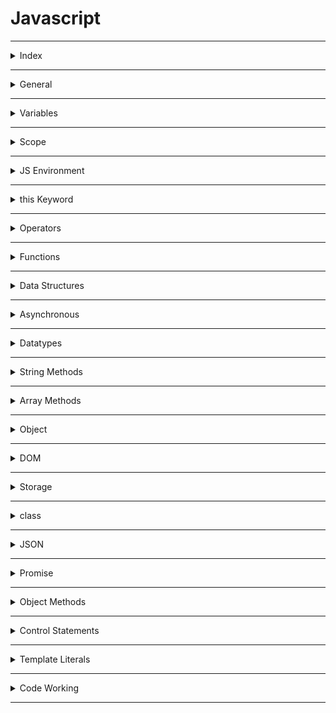# Javascript

---

<details>
<summary>Index</summary>

### Index

- General
- variables  
- Scope
- JS Environment
- this Keyword
- Functions
- Operators
- Data Structures
- Asynchronous
- Datatypes
- String Methods
- Array Methods
- Object
- DOM
- Storage
- Class
- JSON
- Promise
- Object Methods
- Control Statements
- Template Literals

</details>

---

<details>
<summary>General</summary>


### General

##### What is **Javascript**?  
__JavaScript__ is a scripting language for web pages.  
we can also use Javascript on server-side as NodeJS.

we can create Dynamic Webpages by combinning HTML & Javascript.

##### Javascript Advantages
  - Server interaction is less.
  - Immediate response to the users.

##### Is JavaScript typed dynamically?
Yes, JavaScript is a dynamically typed language.

* We can declare a variable without specifying the data type.
* We can change the data type of the variable when it is reassigned

#####  Display Javascript Output

  ```Javascript
// console
console.log("Hello World");

// textContent
let myElement = document.getElementById("myElement");
myElement.textContent = "Hello World";

// innerHTML
let myElement = document.getElementById("myElement");
myElement.innerHTML = <h1>Hello World</h1>;

// write
document.write("Hello World");

// alert
window.alert("Hello World");

//prompt
window.promt("Hello World");
  ```

##### What is an ECMA Script?
__ECMA Script__ stands for __European Computer Manufacturers Association Script__.

It specifies the core features that a scripting language should provide and how those features should be implemented.

##### Javascript version
I know ES6 version

</details>

---

<details>
<summary>Variables</summary>

### Variable

Variables are like containers. we can use these containers to store data during program execution. we can mention a name for identify a particular container. So those named Containers are called variables. we can manipulate the data in the containers by reffering that variable name.

we can store different types of data in the containers. In programming languages, we have some categories in data.

Javascript supports various data types: 
1. number 
2. string
3. boolean
4. null
5. undefined

we can assign a value to the variable with the help of assignment Operator( `=` ).

##### __Define a Variable__
we can create variables using __Variable Declaration__ keywords .
In Javascript we can define a variable in 3 ways,

##### Declaration Keywords
1. var
2. let
3. const


##### Rules of Define a Variable

##### syntax

`Definition = Initialization`  
`declarationKeyword variableName = value;`


#### var
If a variable declare using `var`, then initialization is not mandatory. This variable can be re-assigned and re-declared.  
If a variable is declared inside a function, it is function-scoped. Else, it is global-scoped.

#### let 
If a variable is declared using `let`, then initialization is not mandatory. This variable can be re-assigned.  
we can't re-declare the same variable.

#### const 
If a variable is declared using `const`, then initialization is mandatory. Once the variable is initialized with a value, then it can't be re-assigned.  
const variable maintain constant values.

##### Differences between __var__, __let__ and __const__

| Declaration Keyword | Possible                                       | Not-Possible                  |
| ------------------- | ---------------------------------------------- | ----------------------------- |
| __var__                 | Initialization , Re-Assignment, Re-Declaration |                               |
| __let__                 | Initialization , Re-Assignment                 | Re-Declaration                |
| __const__               | Initialization                                 | Re-Assignment, Re-Declaration |


##### Types of Variables
1. Local Variable
2. Global Variable


##### Local Variable
If a variable is created inside a block, that type of variable is called Local Variable.  

* __Example__ :  
If a variable is declared inside a function, When a function is called, its local variables are created, and when the function finishes it's executing, automatically those local variables are destroyed.  

Local variables are useful for temporary data storage within Block that should not interfere with other parts of the program. The Local Variable memory is created in the the Local Scope.
we can access these Local Variables only within that particular block of code.

##### Global Variable
If a variable is created outside of a block is called Global variable.

These Global Variables available upto end of the program execution.

These Global Variables can be accessed at any part of the code including Functions also.  

If the value of the global variable is modified inside a function or conditional statement then the changes are reflected in the rest of the program.

The Global Variable memory is created in the global scope.

##### Temporal Dead Zone
A block's __Temporal Dead Zone__ starts at the beginning of the block's local scope. It ends when the computer fully initializes your variable with a value.  
From Hoisting to assigns some value to the variable is called temporal dead zone.  

we can't access the variables, when Variable in __TDZ__

```Javascript 
{
  // myVar TDZ starts here (at the beginning of this block's local scope)
  // myVar TDZ continues here
  // myVar TDZ continues here
  console.log(myVar); // returns ReferenceError because myVar continues here
  // myVar TDZ continues here
  // myVar TDZ continues here
  let myVar = "Vegetable Fried Rice"; // bestFood's TDZ ends here
  // myVar TDZ does not exist here
  // myVar TDZ does not exist here
}
```

#### Errors
Errors are 2 types:
1. syntaxError
2. Runtime Error

##### SyntaxError
 * Missing initializer in const declaration because it is a constant type already mentioned and declared.  
 * Identifier 'a' has already been declared.  
 * If we are not folloing rules of language, then we got syntax error.

##### Runtime Error
*  __ReferenceError__
   - When Javascript Engine tries to findout a specific variable inside the memory space but that variable does not exist in the memory space.
   - Cannot access 'a' before initialization .   
   - 'c' is not defined.  
   - If a variable in the __TDZ__, we cannot access that particular variable.

* __TypeError__ 
   * Assignment to constant variable.  
   * A Type error can be thrown when we try to make an operation on the incorrect data type.
  
</details>

---

<details>
<summary>Scope</summary>

### Scope
Memory storage location is called scope.  

we have 3 scopes in Javascript  
1. Global Scope (Global + Script)
2. Block Scope
3. Local Scope (Function Scope)

In Global Level with declaration keywords **let** and **const**, It maintain seperate memory with __script__ scope.  

##### what is Block ?
Block is used to combine multiple Javascript statements into one group.  

`Block is { }`

Block memory will be deleted after Execution completed.  
Each Block has it's own Lexical scope.

```javascript
// single statement, so we dont't use block.
if (true) console.log("Hello world");

// here we are using multiple statements, so we use block.
if (true){
    var a = 10;
    console.log(a);
}
```
##### Closure

A **Closure** is a combination of a __function__ and its __lexical scope__ bundle together forms a Closure.

A closure gives the outer function's scope access to an inner function that means it can be used the varaibles and functions of its parent environment.

`Closure => local Memory + Lexical Environment of Parent`

##### Lexical Environment
Its Parent Memory
##### Uses of Closures
* Timer Functions
* Events
* ...etc

##### Disadvantages of Closures
  * Over consumption of memory
  * Memory Leak
  * Freeze browser

##### Garbage Collector
Garbage collector is like program in the browser of the javascript engine.

In JavaScript, the garbage collector automatically __identifies__ and __removes__ unreferenced objects, freeing up memory to improve performance and prevent memory leaks in the application.

</details>

---

<details>
<summary>JS Environment</summary>

 ### Javascript Runtime Environment

 ##### Components
 1. Code
 2. JS Runtime Environment
 3. JS Engine
 4. Web APIs
 5. Microtask Queue
 6. Callback Queue
 7. Event Loop 

#### Code
![Code](Assets/JS_Environment/Javascript_Code.jpg)

#### JS Runtime Environment
![JS Runtime Environment](Assets/JS_Environment/Javascript_Runtime_Environment.jpg)

#### JS Engine
![JS Engine](Assets/JS_Environment/Callstack.jpg)

#### Web APIs
![Code](Assets/JS_Environment/Web_APIs.jpg)


##### Execution Context
![Execution Context](Assets/JS_Environment/Execution_%20Context.jpg)

In Javascript, Everything happens inside an __Execution context__ .  
The Execution context is like a big container.
Inside the Execution Context entire JavaScript code is executed. 
Execution Context contains two components.

`Execution Context => Memory Component + code Component`

`Execution Context => Creation Phase + Execution Phase`


##### Phases of Execution Context

1. Memory phase
2. Code Phase

##### __Memory Component__ (Variable Environment) 
In Memory Component all the variables and functions are stored as key-value pairs.
When the JavaScript engine allocates memory to a variable, it stores a special value `undefined` in it. In the case of functions, it stores the entire function inside the memory space.  
`pair = key : value`

##### __Code Component__ (Thread of Execution)

Code component is the place where code is executed one line at a time. It is also called the **Thread of Execution**.

In this phase, variables in memory component will be initialized.

JavScript is a **synchronous**, **single-threaded** language, which means that it can only execute one line of code at a time in a specific order. It can only move to the next line when the execution of the current line is completed.

__single-threaded__ -> javascript only execute single line (one command) at a time.

__synchronous__ -> Javascript execute next line when once current line execution is finished.

##### Callstack
Before execute the Javascript code, the __Global Execution context__ will be created.  

The execution context is created in two phases : 
  * Memory creation phase - JS will allocate memory to variables and functions.
  * Code execution phase

callstack plays an important role in managing the execution of a program.

callstack handles, automatically create & delete operations of Execution Context.

When a function is invoked, a new execution context is added to the top of the call stack. Once the function execution is completed, its execution context is removed from the top of the call stack.

##### Hoisting
Hoisting is a javascript mechanism where __function declarations__ and __var__ keyword variables are moved to the top of their scope before code execution.

Hoisting is a JavaScript technique.

Before Execution of the JS code, It creates a Global Execution Context.

`var` keyword variables and `function` declarations are stored in Global Execution Context.

var keyword variable takes __undefined__ as a default value.

If it is a Function Declaraion, It will be stored entire function.

</details>

---

<details>
<summary>this Keyword</summary>

 ### __this__ keyword

##### Global space:
Any code write in javascript which is not inside a  function is called global space.

### window:
window object is created by javascript engine.
In window object we have lot of variables, methods and functions.
window object is a global object because it is created in the global space.
at the global level the window object is equal to __this__ object.

`window === this`

##### this
In JavaScript, __this__ keyword always refers to an object.  

* Function Declaration creates its own Execution Context So Function Declaration creates its own `this` object.  
 
  `Function Declaration : Where the function called.`

* Arrow Functions can't create its own Execution context, but it takes from Lexical environment. So Arrow Function, They inherit the __this__ object from their surrounding context.  
 
  `Arrow Function : Where the Function Declared.`

In the global scope, `this` refers to the global object. 

`window === this`  


```Javascript 
// this

// this refers to the Object on which we call our function.

// This function declaration is stored in window object.
function displayName(){
    console.log(this.name, this);
}

const myObject = {
    name:"Ande Praveen",
    displayName:displayName
};

var name = "Brendan Eich";

myObject.displayName();  // Ande Praveen
window.displayName();  // Brendan Eich
```


```Javascript 
// Regular Function
const myObject = {
    myMethod: function() {
        console.log(this); // Refers to 'myObject' when called as myObject.myMethod()
    }
};

myObject.myMethod(); // Outputs 'myObject'

```

```Javascript 
// Arrow Function
const myObject = {
    myMethod: () => {
        console.log(this); // Refers to the global 'this' (e.g., 'window' in a browser context)
    }
};

myObject.myMethod();  // Outputs the global 'this', which is typically 'window'

```

##### this methods

we can manipulate the __this__ object with below methods.
* call
* apply 
* bind

###### call  
With __call__ we can invoke a method passing an owner object as an argument.

```Javascript 
// Define the first person object
const person1 = {
    name: 'Praveen',
    surname: 'Ande',
    
    // Define a method to concatenate the name and surname
    sayName: function() {
        return this.name + " " + this.surname;
    }
}

// Define the second person object
const person2 = {
    name: 'Brenden',
    surname: 'Eich'
}

// Call the sayName method of person1 with the context of person2 using .call()

const fullName = person1.sayName.call(person2);  

// Output the result, which will be "Brenden Eich"
console.log(fullName); // Brenden Eich

```

</details>

---

<details>
<summary>Operators</summary>

### Operators

1. Assignment
   * `=`
2. Arithmetic
   * `+ - * /`
3. Shorthand Math
   * `+=   -=  *=   /=`
4. Unary
   * `++   --`
5. Conditional 
   * `==   ===   !=   !===   <   >   <=   >=`
6. Logical
   * `&& || !`
7. Spread
   * `...` three dots
   * spread operator used to unpack the items in an Object or Array into individual elements.
8.  Rest
   * we can pack multiple values into an array.
9.  Ternary
    * `let variable = condition ? if-block : else-block;`

##### BODMAS
The standard order of evaluating an expression

1. Brackets (B)
1. Orders (O) -> powers
1. Division (D)
1. Multiplication (M)
1. Addition (A)
1. Subtraction (S)

`Expression: (5 * 2) + (3 * 4 + 4 / 2)`

* Step by Step Explanation
```bash
(5 * 2) + (3 * 4 + 4 / 2)
(10) + (3 * 4 + 2)
(10) + (12 + 2)
(10) + (14)
24
```

##### Loose Equal to ( == )
Loose equality compares two values for equality but doesn't compare type of values.

```Javascript
console.log(2 == "2"); // Output: true

```
##### Strict Equal to ( === )
Strict equality compares two values for equality including type of values.

```Javascript
console.log(2 === "2"); // Output: false
```

##### Spread Operator 
The Spread Operator is used to unpack an iterable (e.g. an array, object, etc.) into individual elements.

```Javascript
let arr1 = [2, 3];
let arr2 = [1, ...arr1, 4];

console.log(arr2);  // Output: [1, 2, 3, 4]
```

##### Rest Parameter
With Rest Parameter, we can pack multiple values into an array.

```Javascript
function numbers(...args) {
console.log(args);  // Output: [1, 2, 3]
}

numbers(1, 2, 3);
```
</details>

---

<details>
<summary>Functions</summary>

##### Functions
Functions are heart ♥ of Javascript.

A function is a block of reusable code to perform a specific action. Functions help us in using existing code without writing it every time we need it. A Function is executed when calls it.

We can define the code once, and use it many times. We can use the same code many times with different arguments, to produce different results (We can reuse code ).

#### Types of Functions

1. Function Declaration
2. Function Expression
3. Arrow Function
4. Anonymous Function
5. Named Function
6. Callback Function
7. First Class Function
8. Higher Order Functions

```javascript
// Function Declaration

function a() {
	console.log('Function Declaration');
}

a();

```

```javascript
// Function Expression

// function acts like a value.
let a = function () {
	console.log('Function Expression');
};
a();

```

```javascript

// Arrow Function

// function acts like a value.
let a = () => {
	console.log('Arrow Function');
};

a();
```


```Javascript
// Anonymous Function
// A function without a name is called Anonymous Function.

var a = function () {
	console.log('Anonymous Function');
};

a();

// These anonymous functions are used at where functions used as values.


```

```javascript
// Named Function

// A function with name is called Named Function
var a = function b() {
	console.log('Named Function');
};

a();

```

##### Difference between __Parameter__ and __Argument__

```javascript

// we create function with parameters
function a(parameter1, parameter2){
    console.log(parameter1, parameter2);
}

var argument1 = 10;
var argument2 = 20;

// we execute the function with arguments
a(argument1, argument2);
```

##### Callback Function
A callback function is a function that is passed as an argument to another function.

##### First class Functions
we can send functions as arguments, we can use function as a values..etc

##### Higher Order Functions
These Functions follows DRY Principle..  
__DRY__ Principle => Don't Repeat Yourself

##### Over Ridding
When we define the multiple functions with the same name, then the last defined one will be called. It is called Function Overriding.

JavaScript supports Function Overriding.

##### Recursion
A function calling itself is called Recursion.

```Javascript
function factorial(n) {  // Recursive Function
   if (n === 1) {  // Base Case
       return 1;
   }
   return n * factorial(n - 1);  // Recursion
}

const num = parseInt(prompt());  // Input
const result = factorial(num);
console.log(result);  // Output
```

</details>

---

<details>
<summary>Data Structures</summary>

### Data Structures
Data Structure allow us to store and organize data efficiently.
This will allow us to easily access and perform operations on the data.

In javascript, we have built-in Data structures like,
1. Arrays
2. Objects
3. Maps
4. Sets

</details>

---

<details>
<summary>Asynchronous</summary>

### Asynchronous  
Javascript cannot wait for anyone.

Some Javascript tasks may take time to complete, such as  
* fetch -> fetching data from External database,  
* timer -> perform tasks with timer
* Events -> responding to user input.

JavaScript doesn't wait for these Operations to finish and instead moves on to execute other code.

##### Queues
1. Callback Queue
2. Microtask Queue

##### Callback Queue
The purpose of the Callback Queue is to manage and execute functions (callbacks) in a specific order, typically after some asynchronous operation has completed.
- setInterval
- setTimeout
- Events

Timer Events takes callback function attach the timer and when the timer expires then push into the Callback Queue.

##### Microtask Queue
fetch always returns a Promise.  
A Promise is an object representing the eventual completion or failure of an asynchronous operation.  
we don't know how much of time take to __resolve__ or __reject__ the Promise. 
- fetch
- Promise Object


```javascript
// create Own Promise

function createOrder(){
    const ownPromise = new Promise((resolve, reject) => {
        if (true){
            const err = new Error("Cart in not valid");
            reject(err);
        }
        else{
            const orderId = "12345";
            resolve(orderId);
        }
    });

    return ownPromise;
}

const promise = createOrder()
console.log(promise);  // Promise

promise
.then((orderId) => console.log(orderId))
.catch((error) => {
    console.log(error.message);
});

```

##### Event Loop
Event Loop continuosly monitoring whether callstack is empty or not.  
if callstack is empty then checks the Microtask Queue & callback Queue. 
if there is any Microtask functions or callback functions , it automatically push it into the callstack thn delete from queue.  

Here Microtask Queue has more priority than the Callback Queue.

</details>

---

<details>
<summary>Datatypes</summary>

##### Datatypes
The Datatype determines how the value or data can be used in the program.  
For example, mathematical operations can be done on Integer and Float type of data.  
The `typeof()` operator is used to find the type of value.

1. __Primitive Datatypes__  
Primitives are immutable.  Primitives are passed by value.
   - Number
   - String
   - Boolean
   - Undefined
   - Null

1. __Reference Datatypes__   
  References are mutable.  References are passed by reference.
   - Arrays
   - Objects
   - Maps
   - Sets
   - NaN

##### undefined
* If a variable is already declared, but value is not assigned to that variable, then it takes `undefined` as its value.
* variable is defined but It is using before Initialization.  
* The datatype of `undefined` is `undefined` itself.
* `undefined` is special keyword using for placeholder.
* Variable is already initialized but javascript in the memory phase assigned a default value __undefined__ at __Hoisting__.

##### not defined
we didn't declare a variable.
so memory is not allocated for that particular variable.

##### null
__null__ can be assigned to a variable as a representation of __no value__. 
It is used when we intentionally want a variable but don't need a value to it.   
The datatype of null is object. 

##### Data Structures
Data Structures allow us to store and organize data efficiently. This makes us access and performs operations on the data smoothly.

##### NaN
The NaN property represents __Not-a-Number__ value. The typeof of a NaN returns a Number.

```Javascript 
isNaN(345); // returns false
isNaN(undefined); // returns true
```

</details>

---

<details>

<summary>String Methods</summary>

#### String Manipulation Methods

* Conversion
  - `let output = myString.toUpperCase();`
  - `let output = myString.toLowerCase();`
  - `let output = myNumber.toString();`
  - `let myNumber = parseInt("myString")`
* Checking
  -  `let output = myString.includes(part);`
  -  `let output = myString.startsWith(part);`
  -  `let output = myString.endsWith(part);`
* Cutting
  - `let listItems = myString.split(separator);`
  - `let slicedPart = myString.slice(startIndex, endIndex);`
  - `let subString = myString.substring(startIndex, endIndex);`
* Combinning
  - `combinedString = myString1.concat(myString2);`
* Updating 
  - `let trimmedString = myString.trim();`
  - `let output = myString.replace(searchValue, replaceValue);`
* Finding 
  - `let partStartIndex = myString.indexOf("part")`;

</details>

---

<details>
<summary>Array Methods</summary>

### Array Methods
An Array holds an ordered sequence of items.  
__Array__ is the Mutable Data Structure.


##### Creating a List
A List can be created by enclosing elements within [square] brackets where each item is separated by a comma.

```Javascript 
let a = 2
let list_a = [5, "Six", a, 8.2]

console.log(list_a)  // [5, "Six", a, 8.2]
```

##### Normal Array Methods

* Finding
  - `let result = myArray.includes(item);`  
  - `let result = myArray.indexOf(item);`
  - `let result = myArray.lastIndexOf(item);`
  - `let firstItem = Array.find(Testing Function);`
  - `let firstItemIndex = Array.findIndex(Testing Function);` 
  - `let arrayLength = myArray.length;`
* Adding
  -  `myArray.push(lastItem);`
  -  `myArray.unshift(firstItem);`
  -  `myArray.splice(start, deleteCount, item1, item2...);`
* Removing
  - `let lastItem = myArray.pop();`
  - `let firstItem = myArray.shift();`
* Combining
  - `let newArray = myArray1.concat(myArray2);`
  - `let joinedString = myArray.join(separator);`
* Cutting
  - ` let arrayPart = myArray.slice(startIndex, endIndex);`
* Sorting
  - `myArray.sort();`


##### Higher Order Array Methods
These Methods are Iterate over each item of the Array and do some operations.

* __map__ 
  -  `let newArray = myArray.map((currentValue, index, arr) => callback);`
  - Here index and arr are optional arguments.
 ```Javascript 
const myArray = [1, 2, 3, 4];
const output = myArray.map((eachItem) => eachItem * eachItem);
  console.log(output); // [ 1, 4, 9, 16 ] 
```

* __filter__
  -  `let newArray = myArray.filter((currentValue, index, arr) => callback)`;
  - Here index and arr are optional arguments.
  
  ```Javascript 
  const myArray = [1,2,3,4,-5,-7,12];
  const filteredArray = myArray.filter((eachItem) =>   eachItem > 0);
  console.log(filteredArray); // [ 1, 2, 3, 4, 12 ]
  ```

* __reduce__
-  `let finalValue = myArray.reduce((accumulator, currentValue, index, arr) => callback);`
  - Here accumulator is the initialValue(0) or the previously returned value of the function and currentValue is the value of the current element, index and arr are optional arguments.
   
  ```Javascript 
     const myArray = [1,2,3,4];
     const output = myArray.reduce((accumulator,eachItem) =>  (accumulator + eachItem));
    console.log(output); // 10  
  ```

* __forEach__ 
  -  myArray.forEach((currentValue, index, arr) => callback);
  - Here index and arr are optional arguments.
```Javascript 
const myArray = [1, 2, 3, 4];

let squaresList = [];
myArray.forEach((eachItem) => squaresList.push(eachItem * eachItem));

console.log(squaresList);  // [ 1, 4, 9, 16 ]
```

* __every__
* The `every()` method tests whether all elements in the array pass the test implemented by the provided function. It returns a Boolean value.
  -  `let finalBool = myArray.every((currentValue, index, arr) => callback);`
  - Here index and arr are optional arguments
```Javascript 
let myArray = [1, 2, 3, 4, 5];
const isAllPositive = myArray.every((eachItem) => eachItem > 0);
console.log(isAllPositive);  // true
```

* __some__
  - The `some()` method tests whether at least one element in the array passes the test implemented by the provided function.  
  - `let finalBool = myrray.some((currentValue, index, arr) => callback);`
  - Here index and arr are optional arguments.

```Javascript 
let myArray = [1, 2, 3, 4, 5, -6, -7, -8];
const isAnyOnePositive = myArray.some((eachItem) => eachItem > 0);
console.log(isAnyOnePositive);  // true
```

* __reverse__
  - The `reverse()` method reverses the order of the elements in an array. The first array element becomes the last, and the last array element becomes the first.
  - `let reversedArray = myArray.reverse();`

```Javascript
let myArray = [1, 2, 3, 4, 5];
console.log(myArray);  // [ 1, 2, 3, 4, 5 ]

let reversedArray = myArray.reverse();
console.log(reversedArray);  // [ 5, 4, 3, 2, 1 ]
```

* __flat__
- The flat() method creates a new array with all sub-array elements concatenated into it recursively up to the specified depth.
- `let newArray = myArray.flat(depth);`


```Javascript 
let myArray = [[1, [2, [[3, 4]], 5]]];
console.log(myArray);  // [[1, [2, [[3, 4]], 5]]]

let flatArray = myArray.flat(4);
console.log(flatArray);  // [ 1, 2, 3, 4, 5 ]
```

</details>

---

<details>
<summary>Object</summary>

### Object

##### Object Destructuring
we can make object key to a variable.  
To unpack properties from Objects, we use Object Destructuring. The variable name should match with the key of an object.  

```javascript
let person = {
  firstName: "Rahul",
  lastName: "Attuluri",
  age: 28,
};

let { age } = person;

console.log(age); // Output: 28
```

</details>

---

<details>
<summary>DOM</summary>

#### DOM 
Document Object Model (DOM) is the structured representation of the HTML document created by the browser.  
It allows Javascript to manipulate, structure and style of our website.

##### Real DOM
Real DOM is nothing but DOM. __DOM__ stands for __Document Object Model__. It is a structured representation of the HTML elements that are present in a webpage.
It represents the entire UI of your application.

##### Access HTML Element
* getElementById('id'): Returns the element that has the specified id.
 
* getElementsByClassName('classname'): Returns all the elements that have the specified class name. It returns an array-like object.

* getElementsByTagName('tagname'): Returns all the elements that have the specified tag name. It returns an array-like object.

* querySelector(): Takes CSS style selector as argument and returns the first selected HTML element.

```Javascript 
// Old Format
let element = document.getElementsByTagName("div");  // <div>
let element = document.getElementById("test");  // <div id="test">
let element = document.getElementsByClassName("test");  // <div class="test"> 

// New Format
let element = document.querySelector("div");  //  <div>
let element = document.querySelector("#test"); // <div id="test">
let element = document.querySelector(".test");   // <div class="test">
let element = document.querySelectorAll(".test");   // <div class="test">
let childElement = document.querySelector('div .parent #child');
```

##### Javascript DOM properties
   * Value
     - textContent
   * CSS
     - style
   * Attribute
     - htmlFor, src, checked
     - `element.setAttribute(attribute, value);`
   * classList
   

##### DOM manipulation
DOM manipulation is interacting with the DOM to modify the HTML document that is to be rendered on the web browser.

javascript offers 3 ways to add an Event Listener to a DOM element.

1. Inline event Listener

```Javascript 
// inline event Listener => onclick attribute used in html

function greeting(){
    console.log("Inline Event Listener worked");
}
```
2. onevent listener

```Javascript 
// onevent

// onEvent Listener used in javascript with html element id.

let greetBtn = document.getElementById("greetBtn");

greetBtn.onclick = function(){
    console.log("onEvent Listener is working");
};
```
3. addEventListener

```Javascript 
// addEventListener()

/*
	It is a modern approach to add an event listener.
	element.addEventListener(event, callback);
	element => HTML element
	event => event name
	function => callback function
*/

// htmlElement.addEventListener(eventName, callbackFunction);
let greetBtn = document.getElementById("greetBtn");

greetBtn.addEventListener("click", function(){
    console.log("addEventListener is working");
});
```

##### Events
  * Mouse Events 
     - mousedown, mouseup, click, dblclick, mousemove, mouseover, mousewheel, mouseout   
  * Keyboard Events
     - keydown, keypress, keyup  
  * Form Events 
     - focus, blur, change, submit  
  * window Events 
     - scroll, resize, load, unload  

  ##### preventDefault()
```Javascript
// Here in the form, it prevents the default behaviour of the submit event.
    event.preventDefault();
```
 
##### Element Manipulation
```Javascript 
/// DOM Manipulations

// Element selection through id
let myContainer = document.getElementById("myContainer");

// creating an HTML element
let headingElement = document.createElement('h1');
headingElement.textContent = "Hello World";
console.log(headingElement);

// adding an Element at End.
// Appending to Existing myContainer Element
myContainer.appendChild(headingElement);

// Removing the Element
myContainer.removeChild(headingElement);

```

</details>

---

<details>
<summary>Storage</summary>

### Storage
Storage Mechanism:
1. client-side Data storage:
client-side Data storage is storing the data on the client (user's machine).

1. Local Storage
2. Session Storage
3. Cookies
4. IndexedDB and many more.

2. server-side Data storage:
Server-side Data Storage is storing the data on the server.

##### localStorage
- The Local Storage allows web applications to store data locally within the user's browser. It is a Storage Object. Data can be stored in the form of key-value pairs.
- Local storage data never expires
- Local Storage can store up to 5 to 10 MB of data

`localStorage.setItem("Key", "Value");`  
`localStorage.getItem("Key");`  
`localStorage.removeItem("Key");`  
`localStorage.clear();`


##### Cookies
- `js-cookie` is the third-party package
- We can set an expiration for Cookies
- Cookies can store up to 4KB of data
- we can get undefined, when cookies is expired
 
```Javascript 
const token = Cookies.get("jwt_token"); // Assume that there is was a Cookie set with the key "jwt_token" with value the 1234
 
if (token === undefined) {
 console.log("Cookie is expired");
}
```

</details>

---

<details>
<summary>class</summary>

### class

##### Inheritance
Inheritance is a mechanism by which a class inherits methods and properties from another class.

```Javascript 
class SuperClass {
  constructor(property1) {
    this.property1 = property1;
  }
  method1() {}
}
class SubClass extends SuperClass {
  constructor(property1, property2) {
    super(property1);
    this.property2 = property2;
  }
  method1() {}
}
let myObject = new SubClass(argument1, argument2);
```

Here, SubClass inherits methods and properties from a SuperClass.

* The extends keyword is used to inherit the methods and properties of the superclass.

* Calling `super()` makes sure that SuperClass constructor() gets called and initializes the instance.

##### What is the Static keyword in JavaScript?
The `static` Keyword defines a static method or property for a class.

__Static methods__ or __Static properties__ cannot be called on instances of the class. They are called on the class itself.

```Javascript 
class Rectangle {
  constructor(height, width) {
    this.height = height;
    this.width = width;
  }

  static displayName = "Rectangle";
  static print() {
    return "Static method print() is called from Rectangle";
  }
}

console.log(Rectangle.displayName); // Output: Rectangle
console.log(Rectangle.print()); // Output: Static method print() is called from Rectangle

let rectangle1 = new Rectangle(10, 8);

console.log(rectangle1.displayName); // Output: undefined
console.log(rectangle1.print()); // TypeError: rectangle1.print is not a function
```

From the above example,

* Calling a Static property from a class instance will return undefined
* Calling a Static method from a class instance will throw an error


</details>

---

<details>
<summary>JSON</summary>

### JSON

**JSON** stands for **JavaScript Object Notation**.

It is a data representation format used for:

* Storing data (Client/Server)
* Exchanging data between Client and Server

JSON Methods
* stringify
* parse

```javascript
let profile = {
  name: "Rahul",
  age: 29,
  designation: "Web Developer"
};
```

```JSON
{
  "name": "Rahul",
  "age": 29,
  "designation": "Web Developer"
}
```
</details>

---

<details>
<summary>Promise</summary>

### Promise
Promise Methods
* The `then` method is called after the Promise is resolved.
* The `catch` method is called after the Promise is rejected.

 A Promise will be in any one of the three states

1. Pending : Neither fulfilled nor rejected.
2. Fulfilled : Operation completed successfully.
3. Rejected : Operation failed.

### Async and Await
The `async/await` simply gives you a synchronous feel to asynchronous code.   
The `await` keyword in JavaScript is used within an async function to pause the execution of that function until a promise is resolved. 

```Javascript 

// Asynchronous Execution

const myFunction = async () => {
    const url = "https://apis.ccbp.in/jokes/random";
    const response = await fetch(url);
    const data = await response.json(); // Use await here
    console.log(data);
}

// Call the async function
myFunction();

// Statement 2
console.log("fetching done");

```

```Javascript 

// Asynchronous Execution

const url = "https://apis.ccbp.in/jokes/random";

fetch(url)
    .then((response) => {
        return response.json();
    })
    .then((jsonData) => {
        // statement 1
        console.log(jsonData)
    });


// statement 2
console.log("fetching done");

// The second statement won't wait until the first statement execution.
// In JS fetch() works asynchronously.
```
</details>

---
<details>
<summary>Object Methods</summary>

### Object Methods 

* __Object.keys()__:

`Object.keys()` is a built-in JavaScript method that returns an array of a given object's property names. The array order reflects the sequence in which properties were defined in the object.


* __Object.values()__:

`Object.values()` returns an array of a given object's property values, providing the values in the same sequence as properties were defined.

```Javascript 
let jsonObject = {
    "name": "John",
    "age": 25,
    "city": "New York"
};

let keys = Object.keys(jsonObject);   
let values = Object.values(jsonObject); 

console.log(keys);   // Outputs: ["name", "age", "city"]
console.log(values); // Outputs: ["John", 25, "New York"]
```
</details>

---

<details>
<summary>Control Statements</summary>

### Control Statements

#####  Conditional Statements
The conditional statement allows you to execute a block of code only when a specific condition true.

```javascript
let age = 30;

if (age > 30){
    console.log("Yes, His age is above 30 years");
}
else if(age === 30){
    console.log("His age is exactly 30 years");  // His age is exactly 30 years
}
else{
    console.log("Yes, His age is below 30 years");
}

```

##### Looping Stataments
Loops allow us to execute a block of code several times.

###### for loop
1. for-of
   - It gives values
2. for-in  
   - It gives Indexes of values
3. for loop


###### while loop
1. while loop
2. do-while loop
    - In do-while loops, the code in the loop runs at least once before checking if the condition is True.


##### Jumping Statements

```Javascript 
let day = 4;

switch (day){
    case 0:
        console.log("Sunday");
        break;

    case 1:
        console.log("Monday");
        break;
    case 2:
        console.log("Tuesday");
        break;
    case 3:
        console.log("Wednesday");
        break;
    case 4:
        console.log("Thursday");  // Thursday
        break;
    case 5:
        console.log("Friday"); 
        break;
    case 6:
        console.log("Saturday");  
        break;
    default:
        console.log("Invalid"); 
}
```

</details>

---

<details>
<summary>Template Literals</summary>

### Template Literals (Template Strings)
  * The Template Literals are enclosed by the backticks. => ` `
  * we can include the variable or expressions using a dollar sign with curly braces. => ${}

```Javascript 
let myName = "Ande Praveen";
let output = `Hello ${myName}`;
console.log(output);  // Hello Ande Praveen
```
</details>

---

<details>
<summary>Code Working</summary>

### Code Working

##### Hoisting
![Hoisting](./Assets/Code_Working/01_Hoisting/01_Hoisting.png)
![Function Storage](./Assets/Code_Working/01_Hoisting/02_Function_Storage.gif)
![Variable Storage](./Assets/Code_Working/01_Hoisting/03_Variable_Storage.gif)
![var Keyword Storage](./Assets/Code_Working/01_Hoisting/04_var_keyword_Storage.gif)
![Execution Phase](./Assets/Code_Working/01_Hoisting/05_Execution_Phase.gif)
![undefined](./Assets/Code_Working/01_Hoisting/06_undefined.gif)
![Reference Error](./Assets/Code_Working/01_Hoisting/07_Reference_Error.gif)
![Assign Original Values](./Assets/Code_Working/01_Hoisting/08_Assign_Original_Values.gif)

##### Event Loop
![JS Runtime Environment](./Assets/Code_Working/02_Event_Loop/01_JS%20Runtime_Environment.png)
![Callstack](./Assets/Code_Working/02_Event_Loop/02_Callstack.gif)
![Timer](./Assets/Code_Working/02_Event_Loop/03_Timer.gif)
![Callback Queue](./Assets/Code_Working/02_Event_Loop/04_Callback_Queue.gif)
![Event Loop](./Assets/Code_Working/02_Event_Loop/05_Event_Loop.gif)
![output](./Assets/Code_Working/02_Event_Loop/06_Output.gif)
![Timer Example](./Assets/Code_Working/02_Event_Loop/07_Timer_Example.gif)

##### Microtask Queue
![Microtask](./Assets/Code_Working/03_Microtask_Queue/microtask1.gif)
![Microtask](./Assets/Code_Working/03_Microtask_Queue/microtask2.gif)
![Microtask](./Assets/Code_Working/03_Microtask_Queue/microtask3.gif)
![Microtask](./Assets/Code_Working/03_Microtask_Queue/microtask4.gif)
![Microtask](./Assets/Code_Working/03_Microtask_Queue/microtask5.gif)
![Microtask](./Assets/Code_Working/03_Microtask_Queue/microtask6.gif)

</details>

---